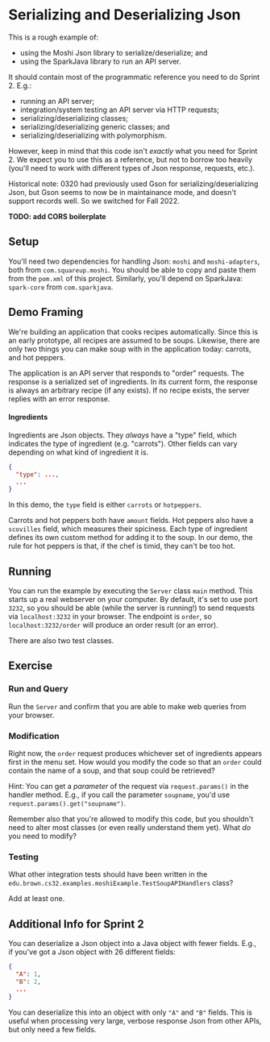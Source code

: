 # Serializing and Deserializing Json 

This is a rough example of:
* using the Moshi Json library to serialize/deserialize; and 
* using the SparkJava library to run an API server. 

It should contain most of the programmatic reference you need to do Sprint 2. E.g.:
* running an API server;
* integration/system testing an API server via HTTP requests;
* serializing/deserializing classes;
* serializing/deserializing generic classes; and
* serializing/deserializing with polymorphism. 

However, keep in mind that this code isn't _exactly_ what you need for Sprint 2. We expect you to use this as a reference, but not to borrow too heavily (you'll need to work with different types of Json response, requests, etc.).

Historical note: 0320 had previously used Gson for serializing/deserializing Json, but Gson seems to now be in maintainance mode, and doesn't support records well. So we switched for Fall 2022.

**TODO: add CORS boilerplate**

## Setup 

You'll need two dependencies for handling Json: `moshi` and `moshi-adapters`, both from `com.squareup.moshi`. You should be able to copy and paste them from the `pom.xml` of this project. Similarly, you'll depend on SparkJava: `spark-core` from `com.sparkjava`. 

## Demo Framing

We're building an application that cooks recipes automatically. Since this is an early prototype, all recipes are assumed to be soups. Likewise, there are only two things you can make soup with in the application today: carrots, and hot peppers. 

The application is an API server that responds to "order" requests. The response is a serialized set of ingredients. In its current form, the response is always an arbitrary recipe (if any exists). If no
recipe exists, the server replies with an error response. 

#### Ingredients

Ingredients are Json objects. They _always_ have a "type" field, which indicates the type of ingredient (e.g. "carrots"). Other fields can vary depending on what kind of ingredient it is.

```json
{
  "type": ...,
  ...
}
```

In this demo, the `type` field is either `carrots` or `hotpeppers`. 

Carrots and hot peppers both have `amount` fields. Hot peppers also have a `scovilles` field, which measures their spiciness. Each type of ingredient defines its own custom method for adding it to the soup. In our demo, the rule for hot peppers is that, if the chef is timid, they can't be too hot. 

## Running 

You can run the example by executing the `Server` class `main` method. This starts up a real webserver on your computer. By default, it's set to use port `3232`, so you should be able (while the server is running!) to send requests via `localhost:3232` in your browser. The endpoint is `order`, so `localhost:3232/order` will produce an order result (or an error).

There are also two test classes.

## Exercise 

### Run and Query

Run the `Server` and confirm that you are able to make web queries from your browser. 

### Modification

Right now, the `order` request produces whichever set of ingredients appears first in the menu set. How would you modify the code so that an `order` could contain the name of a soup, and that soup could be retrieved? 

 Hint: You can get a _parameter_ of the request via `request.params()` in the handler method. E.g., if you call the parameter `soupname`, you'd use `request.params().get("soupname")`. 
 
Remember also that you're allowed to modify this code, but you shouldn't need to alter most classes (or even really understand them yet). What _do_ you need to modify? 

### Testing

What other integration tests should have been written in the `edu.brown.cs32.examples.moshiExample.TestSoupAPIHandlers` class?

Add at least one. 

## Additional Info for Sprint 2

You can deserialize a Json object into a Java object with fewer fields. E.g., if you've got a Json object with 26 different fields:

```json
{
  "A": 1,
  "B": 2,
  ...
}
```

You can deserialize this into an object with only `"A"` and `"B"` fields. This is useful when processing very large, verbose response Json from other APIs, but only need a few fields. 